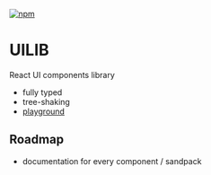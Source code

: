 [![npm](https://img.shields.io/npm/dm/@foreverido/uilib?style=flat-square)](https://www.npmjs.com/package/@foreverido/uilib)

# UILIB

React UI components library

- fully typed
- tree-shaking
- [playground](https://foreverido.github.io/uilib)

## Roadmap

- documentation for every component / sandpack

